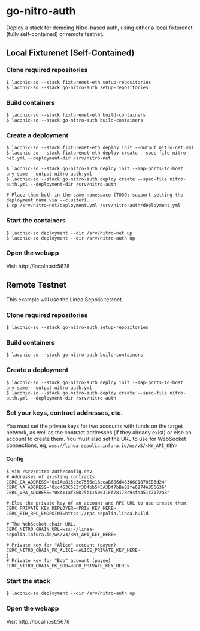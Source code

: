 # go-nitro-auth

Deploy a stack for demoing Nitro-based auth, using either a local fixturenet (fully self-contained) or remote testnet.

## Local Fixturenet (Self-Contained)

### Clone required repositories

```
$ laconic-so --stack fixturenet-eth setup-repositories
$ laconic-so --stack go-nitro-auth setup-repositories
```

### Build containers

```
$ laconic-so --stack fixturenet-eth build-containers
$ laconic-so --stack go-nitro-auth build-containers
```

### Create a deployment

```
$ laconic-so --stack fixturenet-eth deploy init --output nitro-net.yml
$ laconic-so --stack fixturenet-eth deploy create --spec-file nitro-net.yml --deployment-dir /srv/nitro-net

$ laconic-so --stack go-nitro-auth deploy init --map-ports-to-host any-same --output nitro-auth.yml
$ laconic-so --stack go-nitro-auth deploy create --spec-file nitro-auth.yml --deployment-dir /srv/nitro-auth

# Place them both in the same namespace (TODO: support setting the deployment name via --cluster).
$ cp /srv/nitro-net/deployment.yml /srv/nitro-auth/deployment.yml
```

### Start the containers

```
$ laconic-so deployment --dir /srv/nitro-net up
$ laconic-so deployment --dir /srv/nitro-auth up
```

### Open the webapp

Visit http://localhost:5678

## Remote Testnet

This example will use the Linea Sepolia testnet.

### Clone required repositories

```
$ laconic-so --stack go-nitro-auth setup-repositories
```

### Build containers

```
$ laconic-so --stack go-nitro-auth build-containers
```

### Create a deployment

```
$ laconic-so --stack go-nitro-auth deploy init --map-ports-to-host any-same --output nitro-auth.yml
$ laconic-so --stack go-nitro-auth deploy create --spec-file nitro-auth.yml --deployment-dir /srv/nitro-auth
```

### Set your keys, contract addresses, etc.

You must set the private keys for two accounts with funds on the target network, as well as the contract addresses
(if they already exist) or else an account to create them.  You must also set the URL to use for WebSocket connections,
eg, `wss://linea-sepolia.infura.io/ws/v3/<MY_API_KEY>`

#### Config

```
$ vim /srv/nitro-auth/config.env
# Addresses of existing contracts.
CERC_CA_ADDRESS="0x1Ae815c3e7556e16ceaB6B6d46306C1870EB6d24"
CERC_NA_ADDRESS="0xc453C5E3f304bb545A3Df7bBa02fe6274A056636"
CERC_VPA_ADDRESS="0xA11af80D75b1150631FA78178c94fa451c7172a8"

# Else the private key of an account and RPC URL to use create them.
CERC_PRIVATE_KEY_DEPLOYER=<PRIV_KEY_HERE>
CERC_ETH_RPC_ENDPOINT=https://rpc.sepolia.linea.build

# The WebSocket chain URL.
CERC_NITRO_CHAIN_URL=wss://linea-sepolia.infura.io/ws/v3/<MY_API_KEY_HERE>

# Private key for "Alice" account (payer)
CERC_NITRO_CHAIN_PK_ALICE=<ALICE_PRIVATE_KEY_HERE>
j
# Private key for "Bob" account (payee)
CERC_NITRO_CHAIN_PK_BOB=<BOB_PRIVATE_KEY_HERE>
```

### Start the stack
```
$ laconic-so deployment --dir /srv/nitro-auth up
```

### Open the webapp

Visit http://localhost:5678
